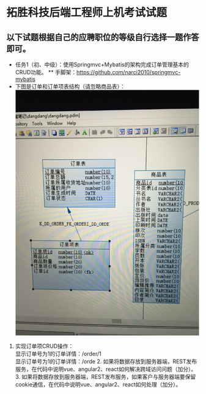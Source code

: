 # 拓胜科技后端工程师上机考试试题
## 以下试题根据自己的应聘职位的等级自行选择一题作答即可。
* 任务1（初、中级）：使用Springmvc+Mybatis的架构完成订单管理基本的CRUD功能。
      ** 手脚架：https://github.com/narci2010/springmvc-mybatis
* 下图是订单和订单项表结构（请忽略商品表）：
      <img src="task1.jpg"/>
      <br>
1. 实现订单项CRUD操作：
   <br>显示订单号为1的订单详情：/order/1
    <br>显示订单号为1的订单详情：/orde
    2. 如果将数据存放到服务器端，REST发布服务，在代码中说明vue、angular2、react如何解决跨域访问问题（加分）。
   3. 如果将数据存放到服务器端，REST发布服务，如果客户与服务器端要保留cookie通信，在代码中说明vue、angular2、react如何处理（加分）。
